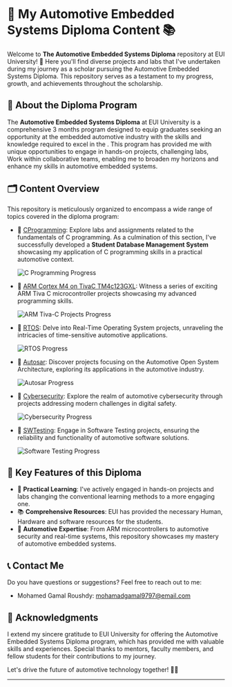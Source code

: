 # 🚀 My Automotive Embedded Systems Diploma Content 📚

Welcome to **The Automotive Embedded Systems Diploma** repository at EUI University! 🎉 Here you'll find diverse projects and labs that I've undertaken during my journey as a scholar pursuing the Automotive Embedded Systems Diploma. This repository serves as a testament to my progress, growth, and achievements throughout the scholarship.

## 📖 About the Diploma Program

The **Automotive Embedded Systems Diploma** at EUI University is a comprehensive 3 months program designed to equip graduates seeking an opportunity at the embedded automotive industry with the skills and knowledge required to excel in the . This program has provided me with unique opportunities to engage in hands-on projects, challenging labs, Work within collaborative teams, enabling me to broaden my horizons and enhance my skills in automotive embedded systems.

## 🗂 Content Overview

This repository is meticulously organized to encompass a wide range of topics covered in the diploma program:

- 📁 [CProgramming](./CProgramming): Explore labs and assignments related to the fundamentals of C programming. As a culmination of this section, I've successfully developed a **Student Database Management System** showcasing my application of C programming skills in a practical automotive context. 

  ![C Programming Progress](https://progress-bar.dev/100/?title=Progress&color=red,green)

- 📁 [ARM Cortex M4 on TivaC TM4c123GXL](./ARMTivaCProjects): Witness a series of exciting ARM Tiva C microcontroller projects showcasing my advanced programming skills. 

  ![ARM Tiva-C Projects Progress](https://progress-bar.dev/70/?title=Progress&color=red,yellow,green)

- 📁 [RTOS](./RTOS): Delve into Real-Time Operating System projects, unraveling the intricacies of time-sensitive automotive applications.

  ![RTOS Progress](https://progress-bar.dev/0/?title=Progress&color=red)

- 📁 [Autosar](./Autosar): Discover projects focusing on the Automotive Open System Architecture, exploring its applications in the automotive industry.

  ![Autosar Progress](https://progress-bar.dev/0/?title=Progress&color=red)

- 📁 [Cybersecurity](./Cybersecurity): Explore the realm of automotive cybersecurity through projects addressing modern challenges in digital safety.

  ![Cybersecurity Progress](https://progress-bar.dev/0/?title=Progress&color=red)

- 📁 [SWTesting](./SWTesting): Engage in Software Testing projects, ensuring the reliability and functionality of automotive software solutions.

  ![Software Testing Progress](https://progress-bar.dev/0/?title=Progress&color=red)

## 🌟 Key Features of this Diploma

- 🧪 **Practical Learning**: I've actively engaged in hands-on projects and labs changing the conventional learning methods to a more engaging one.
- 📚 **Comprehensive Resources**:  EUI has provided the necessary Human, Hardware and software resources for the students.
- 🚗 **Automotive Expertise**: From ARM microcontrollers to automotive security and real-time systems, this repository showcases my mastery of automotive embedded systems.

## 📞 Contact Me

Do you have questions or suggestions? Feel free to reach out to me:

- Mohamed Gamal Roushdy: mohamadgamal9797@email.com

## 📢 Acknowledgments

I extend my sincere gratitude to EUI University for offering the Automotive Embedded Systems Diploma program, which has provided me with valuable skills and experiences. Special thanks to mentors, faculty members, and fellow students for their contributions to my journey.

Let's drive the future of automotive technology together! 🚗🔧

---
